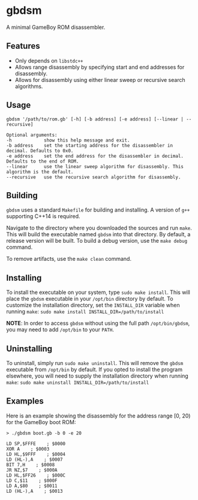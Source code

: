 # gbdsm

A minimal GameBoy ROM disassembler.

## Features
* Only depends on `libstdc++`
* Allows range disassembly by specifying start and end addresses for disassembly.
* Allows for disassembly using either linear sweep or recursive search algorithms.

## Usage
```
gbdsm '/path/to/rom.gb' [-h] [-b address] [-e address] [--linear | --recursive]

Optional arguments:
-h            show this help message and exit.
-b address    set the starting address for the disassembler in decimal. Defaults to 0x0.
-e address    set the end address for the disassembler in decimal. Defaults to the end of ROM.
--linear      use the linear sweep algorithm for disassembly. This algorithm is the default.
--recursive   use the recursive search algorithm for disassembly.
```

## Building

`gbdsm` uses a standard `Makefile` for building and installing. A version of `g++` supporting C++14 is required.

Navigate to the directory where you downloaded the sources and run `make`. This will build the executable named `gbdsm` into that directory. By default, a release version will be built. To build a debug version, use the `make debug` command.

To remove artifacts, use the `make clean` command.

## Installing

To install the executable on your system, type `sudo make install`. This will place the `gbdsm` executable in your `/opt/bin` directory by default. To customize the installation directory, set the `INSTALL_DIR` variable when running `make`: `sudo make install INSTALL_DIR=/path/to/install`

**NOTE**: In order to access `gbdsm` without using the full path `/opt/bin/gbdsm`, you may need to add `/opt/bin` to your `PATH`.

## Uninstalling

To uninstall, simply run `sudo make uninstall`. This will remove the `gbdsm` executable from `/opt/bin` by default. If you opted to install the program elsewhere, you will need to supply the installation directory when running `make`: `sudo make uninstall INSTALL_DIR=/path/to/install`

## Examples

Here is an example showing the disassembly for the address range [0, 20) for the GameBoy boot ROM:

```
> ./gbdsm boot.gb -b 0 -e 20

LD SP,$FFFE    ; $0000
XOR A    ; $0003
LD HL,$9FFF    ; $0004
LD (HL-),A    ; $0007
BIT 7,H    ; $0008
JR NZ,$7    ; $000A
LD HL,$FF26    ; $000C
LD C,$11    ; $000F
LD A,$80    ; $0011
LD (HL-),A    ; $0013
```

